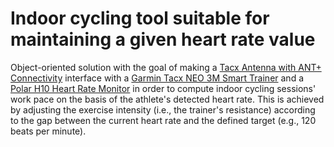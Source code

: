 # Indoor cycling tool suitable for maintaining a given heart rate value
Object-oriented solution with the goal of making a [Tacx Antenna with ANT+ Connectivity](https://www.garmin.com/en-US/p/690897) interface with a [Garmin Tacx NEO 3M Smart Trainer](https://www.garmin.com/en-US/p/885302) and a [Polar H10 Heart Rate Monitor](https://www.polar.com/us-en/sensors/h10-heart-rate-sensor) in order to compute indoor cycling sessions' work pace on the basis of the athlete's detected heart rate. This is achieved by adjusting the exercise intensity (i.e., the trainer's resistance) according to the gap between the current heart rate and the defined target (e.g., 120 beats per minute).
